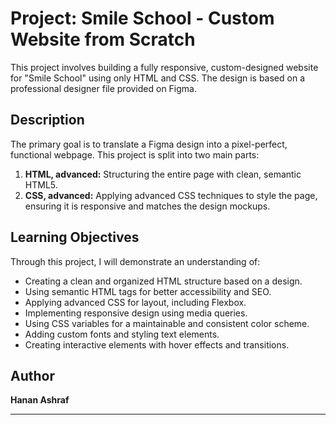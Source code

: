 # Project: Smile School - Custom Website from Scratch

This project involves building a fully responsive, custom-designed website for "Smile School" using only HTML and CSS. The design is based on a professional designer file provided on Figma.

## Description

The primary goal is to translate a Figma design into a pixel-perfect, functional webpage. This project is split into two main parts:
1.  **HTML, advanced:** Structuring the entire page with clean, semantic HTML5.
2.  **CSS, advanced:** Applying advanced CSS techniques to style the page, ensuring it is responsive and matches the design mockups.

## Learning Objectives

Through this project, I will demonstrate an understanding of:
- Creating a clean and organized HTML structure based on a design.
- Using semantic HTML tags for better accessibility and SEO.
- Applying advanced CSS for layout, including Flexbox.
- Implementing responsive design using media queries.
- Using CSS variables for a maintainable and consistent color scheme.
- Adding custom fonts and styling text elements.
- Creating interactive elements with hover effects and transitions.

## Author

**Hanan Ashraf**

---